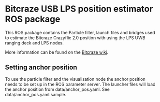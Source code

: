# Bitcraze USB LPS position estimator ROS package

This ROS package contains the Particle filter, launch files and bridges used
to estimate the Bitcraze Crazyflie 2.0 position with using the LPS UWB ranging
deck and LPS nodes.

More information can be found on the
[Bitcraze wiki](https://wiki.bitcraze.io/projects:lps:index).

## Setting anchor position

To use the particle filter and the visualisation node the anchor position needs
to be set up in the ROS parameter server. The launcher files will load the
anchor position from data/anchor_pos.yaml. See data/anchor_pos.yaml.sample.
